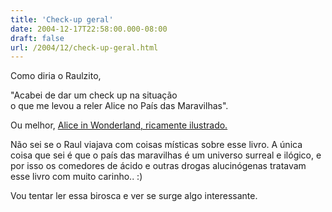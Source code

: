 ```yaml
---
title: 'Check-up geral'
date: 2004-12-17T22:58:00.000-08:00
draft: false
url: /2004/12/check-up-geral.html
---
```


Como diria o Raulzito,  
  
"Acabei de dar um check up na situação  
o que me levou a reler Alice no País das Maravilhas".  
  
Ou melhor, [Alice in Wonderland, ricamente ilustrado.](http://rackham.artpassions.net/alice1.html)  
  
Não sei se o Raul viajava com coisas místicas sobre esse livro. A única coisa que sei é que o país das maravilhas é um universo surreal e ilógico, e por isso os comedores de ácido e outras drogas alucinógenas tratavam esse livro com muito carinho.. :)  
  
Vou tentar ler essa birosca e ver se surge algo interessante.
